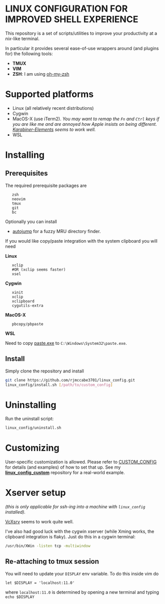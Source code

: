 # LINUX CONFIGURATION FOR IMPROVED SHELL EXPERIENCE

This repository is a set of scripts/utilities to improve
your productivity at a *nix*-like terminal.

In particular it provides several ease-of-use wrappers around
(and plugins for) the following tools:

* **TMUX**
* **VIM**
* **ZSH**: I am using [oh-my-zsh](https://github.com/robbyrussell/oh-my-zsh)

# Supported platforms

* Linux (all relatively recent distributions)
* Cygwin
* MacOS-X (use iTerm2). *You may want to remap the ``Fn`` and ``Ctrl`` keys if you are like me and are annoyed
  how Apple insists on being different.  [Karabiner-Elements](https://github.com/tekezo/Karabiner-Elements)
  seems to work well.*
* WSL

# Installing

## Prerequisites

The required prerequisite packages are

```
   zsh
   neovim
   tmux
   git
   bc
```

Optionally you can install

* [autojump](https://github.com/wting/autojump) for a fuzzy MRU directory finder.

If you would like copy/paste integration with the system clipboard you will need

**Linux**

```
   xclip
   #OR (xclip seems faster)
   xsel
```

**Cygwin**

```
   xinit
   xclip
   xclipboard
   cygutils-extra
```

**MacOS-X**

```
   pbcopy/pbpaste
```

**WSL**

Need to copy [paste.exe](https://www.c3scripts.com/tutorials/msdos/paste.zip) to ``C:\Windows\System32\paste.exe``.


## Install

Simply clone the repository and install

```bash
git clone https://github.com/rjmccabe3701/linux_config.git
linux_config/install.sh [/path/to/custom_config]
```

# Uninstalling

Run the uninstall script:

```bash
linux_config/uninstall.sh
```

# Customizing

User-specific customization is allowed.  Please refer to
[CUSTOM_CONFIG](CUSTOM_CONFIG.md) for details (and examples) of how to set that up.  See my
**[linux_config_custom](https://github.com/rjmccabe3701/linux_config_custom)** repository for
a real-world example.

# Xserver setup

*(this is only applicable for ssh-ing into a machine with ``linux_config`` installed).*

[VcXsrv](https://sourceforge.net/projects/vcxsrv) seems to work quite well.

I've also had good luck with the cygwin xserver (while Xming works, the clipboard integration is flaky).
Just do this in a cygwin terminal:

```bash
/usr/bin/XWin -listen tcp -multiwindow
```

## Re-attaching to tmux session

You will need to update your ``DISPLAY`` env variable.  To do this inside vim do

```
let $DISPLAY = 'localhost:11.0'
```

where ``localhost:11.0`` is determined by opening a new terminal and typing ``echo $DISPLAY``
